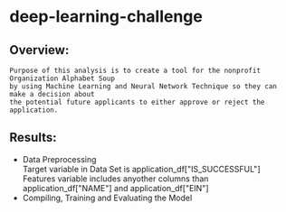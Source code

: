 # deep-learning-challenge
## Overview:
    Purpose of this analysis is to create a tool for the nonprofit Organization Alphabet Soup
    by using Machine Learning and Neural Network Technique so they can make a decision about
    the potential future applicants to either approve or reject the application.
## Results:
<ul>
  <li>Data Preprocessing</li>
      Target variable in Data Set is application_df["IS_SUCCESSFUL"]
      Features variable includes anyother columns than application_df["NAME"] and application_df["EIN"]
  <li>Compiling, Training and Evaluating the Model</li>
      
</ul>
